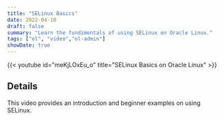 ```yaml
---
title: "SELinux Basics"
date: 2022-04-10
draft: false
summary: "Learn the fundimentals of using SELinux on Oracle Linux."
tags: ["ol", "video","ol-admin"]
showDate: true
---
```


{{< youtube id="meKjLOxEu_o" title="SELinux Basics on Oracle Linux" >}}

## Details

This video provides an introduction and beginner examples on using SELinux.

